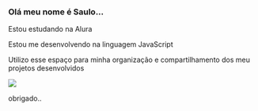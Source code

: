 ### Olá meu nome é Saulo...

Estou estudando na Alura

Estou me desenvolvendo na linguagem JavaScript

Utilizo esse espaço para minha organização e compartilhamento dos meu projetos desenvolvidos

![](https://media1.tenor.com/m/RydJ2_ptR2AAAAAd/vamos-porra-yuri-alberto.gif)


obrigado..
